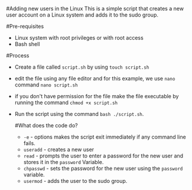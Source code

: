#Adding new users in the Linux
This is a simple script that creates a new user account on a Linux system and adds it to the sudo group.

#Pre-requisites
- Linux system with root privileges or with root access
- Bash shell

#Process
- Create a file called `script.sh` by using `touch script.sh`
- edit the file using any file editor and for this example, we use `nano` command `nano script.sh`
- if you don't have permission for the file make the file executable by running the command `chmod +x script.sh`
- Run the script using the command `bash ./script.sh`.

  #What does the code do?
  - `-e` - options makes the script exit immediately if any command line fails.
  - `useradd` - creates a new user
  - `read` - prompts the user to enter a password for the new user and stores it in the `password` Variable.
  - `chpasswd` - sets the password for the new user using the `password` variable.
  - `usermod` -  adds the user to the sudo group.
  
